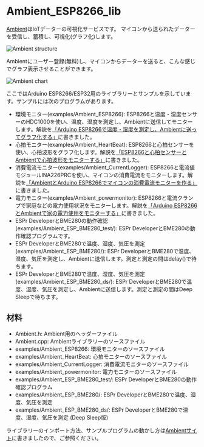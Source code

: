 # Ambient_ESP8266_lib

[Ambient](https://ambidata.io)はIoTデーターの可視化サービスです。 マイコンから送られたデーターを受信し、蓄積し、可視化(グラフ化)します。

![Ambient structure](https://ambidata.io/wp/wp-content/uploads/2016/09/AmbientStructure.jpg)

Ambientにユーザー登録(無料)し、マイコンからデーターを送ると、こんな感じでグラフ表示させることができます。

![Ambient chart](https://ambidata.io/wp/wp-content/uploads/2016/09/fig3-1024x651.jpg)

ここではArduino ESP8266/ESP32用のライブラリーとサンプルを示しています。サンプルには次のプログラムがあります。

* 環境モニター(examples/Ambient_ESP8266): ESP8266と温度・湿度センサーのHDC1000を使い、温度、湿度を測定し、Ambientに送信してモニターします。解説を[「Arduino ESP8266で温度・湿度を測定し、Ambientに送ってグラフ化する」](https://ambidata.io/docs/esp8266/)に書きました。
* 心拍モニター(examples/Ambient_HeartBeat): ESP8266と心拍センサーを使い、心拍波形をグラフ化します。解説を[「ESP8266と心拍センサーとAmbientで心拍波形をモニターする」](https://ambidata.io/examples/heartbeat/)に書きました。
* 消費電流モニター(examples/Ambient_CurrentLogger): ESP8266と電流値モジュールINA226PRCを使い、マイコンの消費電流をモニターします。解説を[「AmbientとArduino ESP8266でマイコンの消費電流モニターを作る」](https://ambidata.io/examples/current-logger/)に書きました。
* 電力モニター(examples/Ambient_powermonitor): ESP8266と電流クランプで家庭などの電力使用状況をモニターします。解説を[「Arduino ESP8266とAmbientで家の電力使用をモニターする」](https://ambidata.io/examples/powermonitor/)に書きました。
* ESPr DeveloperとBME280の動作確認(examples/Ambient_ESP_BME280_test/): ESPr DeveloperとBME280の動作確認プログラムです。
* ESPr DeveloperとBME280で温度、湿度、気圧を測定(examples/Ambient_ESP_BME280/): ESPr DeveloperとBME280で温度、湿度、気圧を測定し、Ambientに送信します。測定と測定の間はdelay()で待ちます。
* ESPr DeveloperとBME280で温度、湿度、気圧を測定(examples/Ambient_ESP_BME280_ds/): ESPr DeveloperとBME280で温度、湿度、気圧を測定し、Ambientに送信します。測定と測定の間はDeep Sleepで待ちます。


## 材料

* Ambient.h: Ambient用のヘッダーファイル
* Ambient.cpp: Ambientライブラリーのソースファイル
* examples/Ambient_ESP8266: 環境モニターのソースファイル
* examples/Ambient_HeartBeat: 心拍モニターのソースファイル
* examples/Ambient_CurrentLogger: 消費電流モニターのソースファイル
* examples/Ambient_powermonitor: 電力モニターのソースファイル
* examples/Ambient_ESP_BME280_test/: ESPr DeveloperとBME280の動作確認プログラム
* examples/Ambient_ESP_BME280/: ESPr DeveloperとBME280で温度、湿度、気圧を測定
* examples/Ambient_ESP_BME280_ds/: ESPr DeveloperとBME280で温度、湿度、気圧を測定 (Deep Sleep版)

ライブラリーのインポート方法、サンプルプログラムの動かし方は[Ambientサイト](https://ambidata.io/docs/esp8266/)に書きましたので、ご参照ください。
